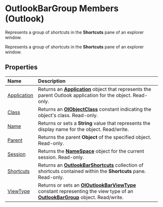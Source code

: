 
# OutlookBarGroup Members (Outlook)
Represents a group of shortcuts in the  **Shortcuts** pane of an explorer window.

Represents a group of shortcuts in the  **Shortcuts** pane of an explorer window.


## Properties



|**Name**|**Description**|
|:-----|:-----|
|[Application](92d32222-2e03-ab34-ed4b-190d7d7470f0.md)|Returns an  **[Application](797003e7-ecd1-eccb-eaaf-32d6ddde8348.md)** object that represents the parent Outlook application for the object. Read-only.|
|[Class](52e62ea0-fb69-a0d4-0ad9-d06fbfa6b720.md)|Returns an  **[OlObjectClass](33d724b3-df3c-2a7f-a80f-93b66d96f588.md)** constant indicating the object's class. Read-only.|
|[Name](a8a0e66f-6433-72ee-fa92-b4e9a7f032d7.md)|Returns or sets a  **String** value that represents the display name for the object. Read/write.|
|[Parent](ec7f4207-494d-f476-c21d-ddc2af46a679.md)|Returns the parent  **Object** of the specified object. Read-only.|
|[Session](eb75d479-7217-51b3-6426-53ff960e9c60.md)|Returns the  **[NameSpace](f0dcaa19-07f5-5d42-a3bf-2e42b7885644.md)** object for the current session. Read-only.|
|[Shortcuts](a6a5031e-4ca2-4b4f-00b3-298af2361cec.md)|Returns an  **[OutlookBarShortcuts](5ee9f085-d2fe-c949-9edc-ad073801ea77.md)** collection of shortcuts contained within the **Shortcuts** pane. Read-only.|
|[ViewType](71925c37-4664-290f-6caf-7e4d443ae908.md)|Returns or sets an  **[OlOutlookBarViewType](b4cf632e-d839-049d-77aa-5ad51182ef3a.md)** constant representing the view type of an **[OutlookBarGroup](4ccc4213-5a57-7a8b-4ce5-869a096bd096.md)** object. Read/write.|
